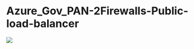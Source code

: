 # Azure_Gov_PAN-2Firewalls-Public-load-balancer
<a href="https://portal.azure.us/#create/Microsoft.Template/uri/https%3A%2F%2Fraw.githubusercontent.com%2Fkylgrn%2FAzure_Gov_PAN-2Firewalls-Public-load-balancer%2Fmaster%2FAzure_Gov_PAN-2Firewalls-Public-load-balancer%2Fazuredeploy.json" target="_blank">
    <img src="http://azuredeploy.net/deploybutton.png"/>
</a>
